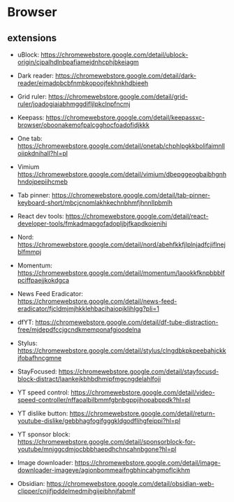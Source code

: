# Browser

## extensions

 - uBlock: https://chromewebstore.google.com/detail/ublock-origin/cjpalhdlnbpafiamejdnhcphjbkeiagm
 - Dark reader: https://chromewebstore.google.com/detail/dark-reader/eimadpbcbfnmbkopoojfekhnkhdbieeh
 - Grid ruler: https://chromewebstore.google.com/detail/grid-ruler/joadogiaiabhmggdifljlpkclnpfncmj
 - Keepass: https://chromewebstore.google.com/detail/keepassxc-browser/oboonakemofpalcgghocfoadofidjkkk
 - One tab: https://chromewebstore.google.com/detail/onetab/chphlpgkkbolifaimnlloiipkdnihall?hl=pl

 - Vimium https://chromewebstore.google.com/detail/vimium/dbepggeogbaibhgnhhndojpepiihcmeb
 - Tab pinner: https://chromewebstore.google.com/detail/tab-pinner-keyboard-short/mbcjcnomlakhkechnbhmfjhnnllpbmlh
 - React dev tools: https://chromewebstore.google.com/detail/react-developer-tools/fmkadmapgofadopljbjfkapdkoienihi

 - Nord: https://chromewebstore.google.com/detail/nord/abehfkkfjlplnjadfcjiflnejblfmmpj
 - Momentum: https://chromewebstore.google.com/detail/momentum/laookkfknpbbblfpciffpaejjkokdgca

 - News Feed Eradicator: https://chromewebstore.google.com/detail/news-feed-eradicator/fjcldmjmjhkklehbacihaiopjklihlgg?pli=1
 - dfYT: https://chromewebstore.google.com/detail/df-tube-distraction-free/mjdepdfccjgcndkmemponafgioodelna
 - Stylus: https://chromewebstore.google.com/detail/stylus/clngdbkpkpeebahjckkjfobafhncgmne
 - StayFocused: https://chromewebstore.google.com/detail/stayfocusd-block-distract/laankejkbhbdhmipfmgcngdelahlfoji

 - YT speed control: https://chromewebstore.google.com/detail/video-speed-controller/nffaoalbilbmmfgbnbgppjihopabppdk?hl=pl
 - YT dislike button: https://chromewebstore.google.com/detail/return-youtube-dislike/gebbhagfogifgggkldgodflihgfeippi?hl=pl
 - YT sponsor block: https://chromewebstore.google.com/detail/sponsorblock-for-youtube/mnjggcdmjocbbbhaepdhchncahnbgone?hl=pl

 - Image downloader: https://chromewebstore.google.com/detail/image-downloader-imageye/agionbommeaifngbhincahgmoflcikhm

 - Obsidian: https://chromewebstore.google.com/detail/obsidian-web-clipper/cnjifjpddelmedmihgijeibhnjfabmlf
